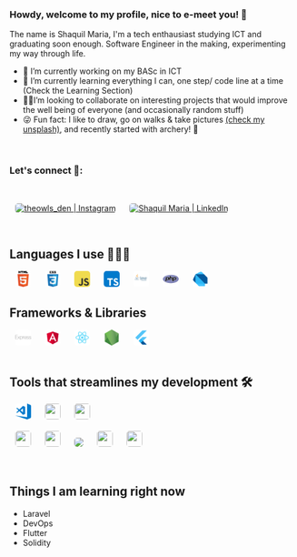 ### Howdy, welcome to my profile, nice to e-meet you! 👋

The name is Shaquil Maria, I'm a tech enthausiast studying ICT and graduating soon enough. Software Engineer in the making, experimenting my way through life.

- 🔭 I’m currently working on my BASc in ICT
- 🌱 I’m currently learning everything I can, one step/ code line at a time (Check the Learning Section)
- 🤜🏿I’m looking to collaborate on interesting projects that would improve the well being of everyone (and occasionally random stuff)
- 😜 Fun fact: I like to draw, go on walks & take pictures [(check my unsplash)](unsplash), and recently started with archery! 🏹

<br>

### Let's connect 🤙: 
<br>

[<img style="width:28px; height:28px; border-radius:5px; margin: auto 10px" alt="theowls_den | Instagram"  src="https://cdn.jsdelivr.net/npm/simple-icons@v3/icons/instagram.svg" />][instagram]
[<img style="width:28px; height:28px; border-radius:5px; margin: auto 10px" alt="Shaquil Maria | LinkedIn"  src="https://cdn.jsdelivr.net/npm/simple-icons@v3/icons/linkedin.svg" />][linkedin]

<br>

## Languages I use 👩🏿‍💻

<img style="width:28px; height:28px; border-radius:5px; margin: auto 10px" src="https://raw.githubusercontent.com/github/explore/80688e429a7d4ef2fca1e82350fe8e3517d3494d/topics/html/html.png">
<img style="width:28px; height:28px; border-radius:5px; margin: auto 10px" src="https://raw.githubusercontent.com/github/explore/80688e429a7d4ef2fca1e82350fe8e3517d3494d/topics/css/css.png">
<img style="width:28px; height:28px; border-radius:5px; margin: auto 10px" src="https://raw.githubusercontent.com/github/explore/80688e429a7d4ef2fca1e82350fe8e3517d3494d/topics/javascript/javascript.png">
<img style="width:28px; height:28px; border-radius:5px; margin: auto 10px" src="https://raw.githubusercontent.com/github/explore/80688e429a7d4ef2fca1e82350fe8e3517d3494d/topics/typescript/typescript.png">
<img style="width:28px; height:28px; border-radius:5px; margin: auto 10px" src="https://raw.githubusercontent.com/github/explore/80688e429a7d4ef2fca1e82350fe8e3517d3494d/topics/java/java.png">
<img style="width:28px; height:28px; border-radius:5px; margin: auto 10px" src="https://raw.githubusercontent.com/github/explore/80688e429a7d4ef2fca1e82350fe8e3517d3494d/topics/php/php.png">
<img style="width:28px; height:28px; border-radius:5px; margin: auto 10px" src="https://raw.githubusercontent.com/github/explore/80688e429a7d4ef2fca1e82350fe8e3517d3494d/topics/dart/dart.png">

## Frameworks & Libraries

<img style="width:28px; height:28px; border-radius:5px; margin: auto 10px" src="https://raw.githubusercontent.com/github/explore/80688e429a7d4ef2fca1e82350fe8e3517d3494d/topics/express/express.png">
<img style="width:28px; height:28px; border-radius:5px; margin: auto 10px" src="https://raw.githubusercontent.com/github/explore/80688e429a7d4ef2fca1e82350fe8e3517d3494d/topics/angular/angular.png">
<img style="width:28px; height:28px; border-radius:5px; margin: auto 10px" src="https://raw.githubusercontent.com/github/explore/80688e429a7d4ef2fca1e82350fe8e3517d3494d/topics/react/react.png">
<img style="width:28px; height:28px; border-radius:5px; margin: auto 10px" src="https://raw.githubusercontent.com/github/explore/80688e429a7d4ef2fca1e82350fe8e3517d3494d/topics/nodejs/nodejs.png">
<img style="width:28px; height:28px; border-radius:5px; margin: auto 10px" src="https://raw.githubusercontent.com/github/explore/80688e429a7d4ef2fca1e82350fe8e3517d3494d/topics/flutter/flutter.png">

<br>
<br>

## Tools that streamlines my development 🛠
<img style="width:28px; height:28px; border-radius:5px; margin: auto 10px" src="https://raw.githubusercontent.com/github/explore/80688e429a7d4ef2fca1e82350fe8e3517d3494d/topics/visual-studio-code/visual-studio-code.png">
<img style="width:28px; height:28px; border-radius:5px; margin: auto 10px" src="https://2.bp.blogspot.com/-tzm1twY_ENM/XlCRuI0ZkRI/AAAAAAAAOso/BmNOUANXWxwc5vwslNw3WpjrDlgs9PuwQCLcBGAsYHQ/s1600/pasted%2Bimage%2B0.png">
<img style="width:28px; height:28px; border-radius:5px; margin: auto 10px" src="https://resources.jetbrains.com/storage/products/intellij-idea/img/meta/intellij-idea_logo_300x300.png">
<br>
<br>
<img style="width:28px; height:28px; border-radius:5px; margin: auto 10px" src="https://www.postman.com/assets/logos/postman-logo-stacked.svg">
<img style="width:28px; height:28px; border-radius:5px; margin: auto 10px" src="https://git-scm.com/images/logos/downloads/Git-Icon-1788C.png">
<img style="height:28px; border-radius:5px; margin: auto 10px" src="https://webassets.mongodb.com/_com_assets/cms/MongoDB_Logo_FullColorBlack_RGB-4td3yuxzjs.png">
<img style="width:28px; height:28px; border-radius:5px; margin: auto 10px" src="https://pbs.twimg.com/profile_images/1255113654049128448/J5Yt92WW_400x400.png">
<img style="width:28px; height:28px; border-radius:5px; margin: auto 10px" src="https://assets.ubuntu.com/v1/29985a98-ubuntu-logo32.png">

<br>
<br>
<br>

## Things I am learning right now
- Laravel
- DevOps
- Flutter
- Solidity

<!--
**theowlsden/theowlsden** is a ✨ _special_ ✨ repository because its `README.md` (this file) appears on your GitHub profile.

Here are some ideas to get you started:

- 🔭 I’m currently working on ...
- 🌱 I’m currently learning ...
- 👯 I’m looking to collaborate on ...
- 🤔 I’m looking for help with ...
- 💬 Ask me about ...
- 📫 How to reach me: ...
- 😄 Pronouns: ...
- ⚡ Fun fact: ...
-->
[unsplash]: https://unsplash.com/@chacoxcviii
[instagram]: https://www.instagram.com/theowls_den/
[linkedin]: www.linkedin.com/in/srmaria